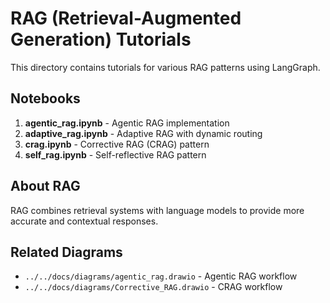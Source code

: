 # RAG (Retrieval-Augmented Generation) Tutorials

This directory contains tutorials for various RAG patterns using LangGraph.

## Notebooks

1. **agentic_rag.ipynb** - Agentic RAG implementation
2. **adaptive_rag.ipynb** - Adaptive RAG with dynamic routing
3. **crag.ipynb** - Corrective RAG (CRAG) pattern
4. **self_rag.ipynb** - Self-reflective RAG pattern

## About RAG

RAG combines retrieval systems with language models to provide more accurate and contextual responses.

## Related Diagrams

- `../../docs/diagrams/agentic_rag.drawio` - Agentic RAG workflow
- `../../docs/diagrams/Corrective_RAG.drawio` - CRAG workflow
